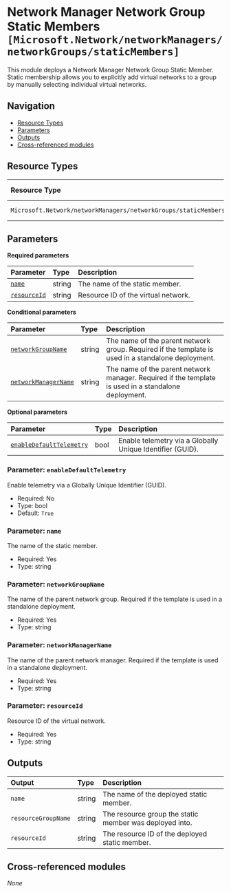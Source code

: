 # Network Manager Network Group Static Members `[Microsoft.Network/networkManagers/networkGroups/staticMembers]`

This module deploys a Network Manager Network Group Static Member.
Static membership allows you to explicitly add virtual networks to a group by manually selecting individual virtual networks.

## Navigation

- [Resource Types](#Resource-Types)
- [Parameters](#Parameters)
- [Outputs](#Outputs)
- [Cross-referenced modules](#Cross-referenced-modules)

## Resource Types

| Resource Type | API Version |
| :-- | :-- |
| `Microsoft.Network/networkManagers/networkGroups/staticMembers` | [2023-02-01](https://learn.microsoft.com/en-us/azure/templates/Microsoft.Network/2023-02-01/networkManagers/networkGroups/staticMembers) |

## Parameters

**Required parameters**

| Parameter | Type | Description |
| :-- | :-- | :-- |
| [`name`](#parameter-name) | string | The name of the static member. |
| [`resourceId`](#parameter-resourceid) | string | Resource ID of the virtual network. |

**Conditional parameters**

| Parameter | Type | Description |
| :-- | :-- | :-- |
| [`networkGroupName`](#parameter-networkgroupname) | string | The name of the parent network group. Required if the template is used in a standalone deployment. |
| [`networkManagerName`](#parameter-networkmanagername) | string | The name of the parent network manager. Required if the template is used in a standalone deployment. |

**Optional parameters**

| Parameter | Type | Description |
| :-- | :-- | :-- |
| [`enableDefaultTelemetry`](#parameter-enabledefaulttelemetry) | bool | Enable telemetry via a Globally Unique Identifier (GUID). |

### Parameter: `enableDefaultTelemetry`

Enable telemetry via a Globally Unique Identifier (GUID).
- Required: No
- Type: bool
- Default: `True`

### Parameter: `name`

The name of the static member.
- Required: Yes
- Type: string

### Parameter: `networkGroupName`

The name of the parent network group. Required if the template is used in a standalone deployment.
- Required: Yes
- Type: string

### Parameter: `networkManagerName`

The name of the parent network manager. Required if the template is used in a standalone deployment.
- Required: Yes
- Type: string

### Parameter: `resourceId`

Resource ID of the virtual network.
- Required: Yes
- Type: string


## Outputs

| Output | Type | Description |
| :-- | :-- | :-- |
| `name` | string | The name of the deployed static member. |
| `resourceGroupName` | string | The resource group the static member was deployed into. |
| `resourceId` | string | The resource ID of the deployed static member. |

## Cross-referenced modules

_None_
